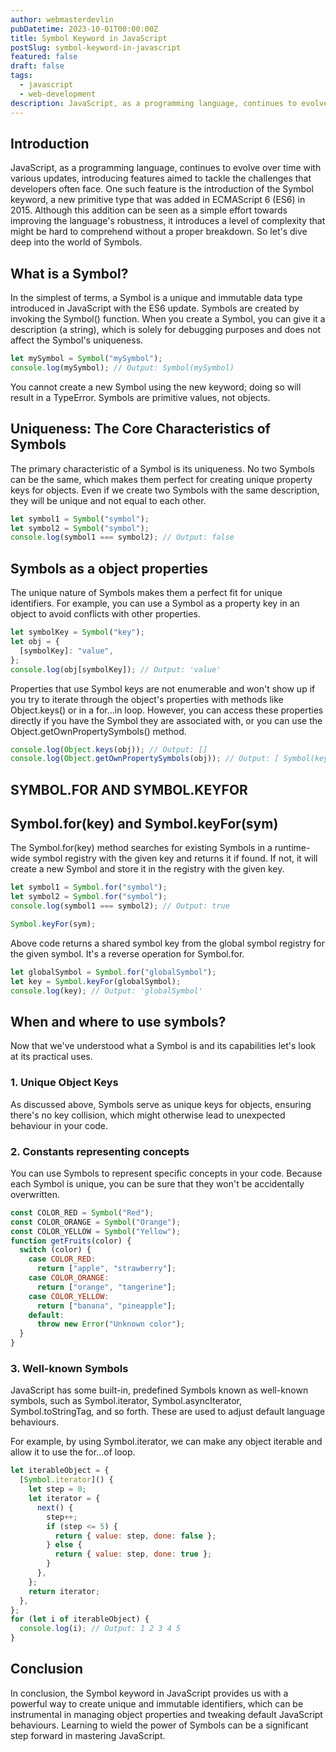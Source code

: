 ```yaml
---
author: webmasterdevlin
pubDatetime: 2023-10-01T00:00:00Z
title: Symbol Keyword in JavaScript
postSlug: symbol-keyword-in-javascript
featured: false
draft: false
tags:
  - javascript
  - web-development
description: JavaScript, as a programming language, continues to evolve over time with various updates, introducing features aimed to tackle the challenges that developers often face. One such feature is the intr…
---
```


## Introduction

JavaScript, as a programming language, continues to evolve over time with various updates, introducing features aimed to tackle the challenges that developers often face. One such feature is the introduction of the Symbol keyword, a new primitive type that was added in ECMAScript 6 (ES6) in 2015. Although this addition can be seen as a simple effort towards improving the language's robustness, it introduces a level of complexity that might be hard to comprehend without a proper breakdown. So let's dive deep into the world of Symbols.

## What is a Symbol?

In the simplest of terms, a Symbol is a unique and immutable data type introduced in JavaScript with the ES6 update. Symbols are created by invoking the Symbol() function. When you create a Symbol, you can give it a description (a string), which is solely for debugging purposes and does not affect the Symbol's uniqueness.

```javascript
let mySymbol = Symbol("mySymbol");
console.log(mySymbol); // Output: Symbol(mySymbol)
```

You cannot create a new Symbol using the new keyword; doing so will result in a TypeError. Symbols are primitive values, not objects.

## Uniqueness: The Core Characteristics of Symbols

The primary characteristic of a Symbol is its uniqueness. No two Symbols can be the same, which makes them perfect for creating unique property keys for objects. Even if we create two Symbols with the same description, they will be unique and not equal to each other.

```javascript
let symbol1 = Symbol("symbol");
let symbol2 = Symbol("symbol");
console.log(symbol1 === symbol2); // Output: false
```

## Symbols as a object properties

The unique nature of Symbols makes them a perfect fit for unique identifiers. For example, you can use a Symbol as a property key in an object to avoid conflicts with other properties.

```javascript
let symbolKey = Symbol("key");
let obj = {
  [symbolKey]: "value",
};
console.log(obj[symbolKey]); // Output: 'value'
```

Properties that use Symbol keys are not enumerable and won't show up if you try to iterate through the object's properties with methods like Object.keys() or in a for...in loop. However, you can access these properties directly if you have the Symbol they are associated with, or you can use the Object.getOwnPropertySymbols() method.

```javascript
console.log(Object.keys(obj)); // Output: []
console.log(Object.getOwnPropertySymbols(obj)); // Output: [ Symbol(key) ]
```

## SYMBOL.FOR AND SYMBOL.KEYFOR

## Symbol.for(key) and Symbol.keyFor(sym)

The Symbol.for(key) method searches for existing Symbols in a runtime-wide symbol registry with the given key and returns it if found. If not, it will create a new Symbol and store it in the registry with the given key.

```javascript
let symbol1 = Symbol.for("symbol");
let symbol2 = Symbol.for("symbol");
console.log(symbol1 === symbol2); // Output: true
```

```javascript
Symbol.keyFor(sym);
```

Above code returns a shared symbol key from the global symbol registry for the given symbol. It's a reverse operation for Symbol.for.

```javascript
let globalSymbol = Symbol.for("globalSymbol");
let key = Symbol.keyFor(globalSymbol);
console.log(key); // Output: 'globalSymbol'
```

## When and where to use symbols?

Now that we've understood what a Symbol is and its capabilities let's look at its practical uses.

### 1. Unique Object Keys

As discussed above, Symbols serve as unique keys for objects, ensuring there's no key collision, which might otherwise lead to unexpected behaviour in your code.

### 2. Constants representing concepts

You can use Symbols to represent specific concepts in your code. Because each Symbol is unique, you can be sure that they won't be accidentally overwritten.

```javascript
const COLOR_RED = Symbol("Red");
const COLOR_ORANGE = Symbol("Orange");
const COLOR_YELLOW = Symbol("Yellow");
function getFruits(color) {
  switch (color) {
    case COLOR_RED:
      return ["apple", "strawberry"];
    case COLOR_ORANGE:
      return ["orange", "tangerine"];
    case COLOR_YELLOW:
      return ["banana", "pineapple"];
    default:
      throw new Error("Unknown color");
  }
}
```

### 3. Well-known Symbols

JavaScript has some built-in, predefined Symbols known as well-known symbols, such as Symbol.iterator, Symbol.asyncIterator, Symbol.toStringTag, and so forth. These are used to adjust default language behaviours.

For example, by using Symbol.iterator, we can make any object iterable and allow it to use the for...of loop.

```javascript
let iterableObject = {
  [Symbol.iterator]() {
    let step = 0;
    let iterator = {
      next() {
        step++;
        if (step <= 5) {
          return { value: step, done: false };
        } else {
          return { value: step, done: true };
        }
      },
    };
    return iterator;
  },
};
for (let i of iterableObject) {
  console.log(i); // Output: 1 2 3 4 5
}
```

## Conclusion

In conclusion, the Symbol keyword in JavaScript provides us with a powerful way to create unique and immutable identifiers, which can be instrumental in managing object properties and tweaking default JavaScript behaviours. Learning to wield the power of Symbols can be a significant step forward in mastering JavaScript.
